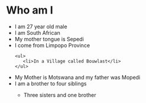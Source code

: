 # Who am I
<ul>
  <li>I am 27 year old male</li>
  <li>I am South African</li>
  <li>My mother tongue is Sepedi</li>
  <li>I come from Limpopo Province</li>

    <ul>
       <li>In a Village called Bouwlast</li>
    </ul>

  <li>My Mother is Motswana and my father was Mopedi</li>
  <li>I am a brother to four siblings</li>
    <ul>
      <li>Three sisters and one brother</li>
</ul>
